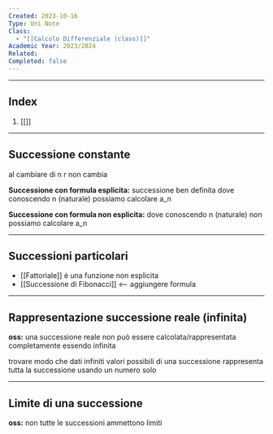 ```yaml
---
Created: 2023-10-16
Type: Uni Note
Class:
  - "[[Calcolo Differenziale (class)]]"
Academic Year: 2023/2024
Related: 
Completed: false
---
```

---
## Index
1. [[]]

---
## Successione constante 
al cambiare di n r non cambia

**Successione con formula esplicita:** successione ben definita dove conoscendo n (naturale) possiamo calcolare a_n

**Successione con formula non esplicita:** dove conoscendo n (naturale) non possiamo calcolare a_n



---
## Successioni particolari 
- [[Fattoriale]] è una funzione non esplicita
- [[Successione di Fibonacci]] <-- aggiungere formula

---
## Rappresentazione successione reale (infinita)
**oss:** una successione reale non può essere calcolata/rappresentata completamente essendo infinita

trovare modo che dati infiniti valori possibili di una successione rappresenta tutta la successione usando un numero solo

---
## Limite di una successione 

**oss:** non tutte le successioni ammettono limiti